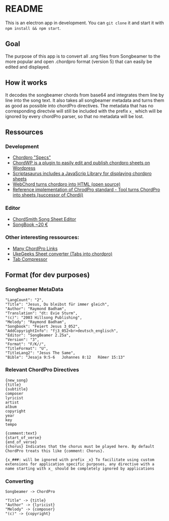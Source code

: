 # README

This is an electron app in development. You can `git clone` it and start it with `npm install && npm start`.

## Goal
The purpose of this app is to convert all .sng files from Songbeamer to the more popular and open .chordpro format (version 5) that can easily be edited and displayed.

## How it works

It decodes the songbeamer chords from base64 and integrates them line by line into the song text. It also takes all songbeamer metadata and turns them as good as possible into chordPro directives. The metadata that has no corresponding directvie will still be included with the prefix `x_` which will be ignored by every chordPro parser, so that no metadata will be lost.

## Ressources

### Development
* [Chordpro "Specs"](http://www.chordpro.org/chordpro/v50.html)
* [ChordWP is a plugin to easily edit and publish chordpro sheets on Wordpress](https://wordpress.org/plugins/chordwp/)
* [Scriptasaurus includes a JavaScrip Library for displaying chordpro sheets](https://github.com/buzcarter/UkeGeeks)
* [WebChord turns chordpro into HTML (open source)](http://webchord.sourceforge.net/)
* [Reference implementation of ChrodPro standard - Tool turns ChordPro into sheets (successor of Chordii)](https://github.com/sciurius/chordpro)

### Editor
* [ChordSmith Song Sheet Editor](http://www.statistics101.net/chordsmith/)
* [SongBook ~20 €](http://linkesoft.de/songbook/order.html)

### Other interesting ressources:
* [Many ChordPro Links](http://www.gfapps.com/support/chordprolinks/)
* [UkeGeeks Sheet converter (Tabs into chordpro)](http://www.ukeskywalker.com/Tools)
* [Tab Compressor](http://www.ukeskywalker.com/Tools)

## Format (for dev purposes)

### Songbeamer MetaData

    "LangCount": "2",
    "Title": "Jesus, Du bleibst für immer gleich",
    "Author": "Raymond Badham",
    "Translation": "dt: Evie Sturm",
    "(c)": "2003 Hillsong Publishing",
    "Melody": "Raymond Badham",
    "Songbook": "Feiert Jesus 3_052",
    "AddCopyrightInfo": "fj3_052<br>deutsch_englisch",
    "Editor": "SongBeamer 2.25a",
    "Version": "3",
    "Format": "F/K//",
    "TitleFormat": "U",
    "TitleLang2": "Jesus The Same",
    "Bible": "Jesaja 9:5-6   Johannes 8:12   Römer 15:13"

### Relevant ChordPro Directives

    {new_song}
    {title}
    {subtitle}
    composer
    lyricist
    artist
    album
    copyright
    year
    key
    tempo

    {comment:text} 
    {start_of_verse} 
    {end_of_verse}
    {chorus} Indicates that the chorus must be played here. By default ChordPro treats this like {comment: Chorus}.

    {x_###: will be ignored with prefix _x} To facilitate using custom extensions for application specific purposes, any directive with a name starting with x_ should be completely ignored by applications 

### Converting

    Songbeamer -> ChordPro

    "Title" -> {title}
    "Author" -> {lyricist}
    "Melody" -> {composer}
    "(c)" -> {copyright}